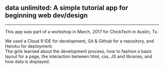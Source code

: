 ## data unlimited:  A simple tutorial app for beginning web dev/design 
----------------------------------------------------------------------
This app was part of a workshop in March, 2017 for ChickTech in Austin, Tx.  

We used a Cloud 9 IDE for development,  Git & Github for a repository,  and Heroku for deployment.  
The girls learned about the development process,  how to fashion a basic layout for a page, the interaction between html, css, JS and libraries, and how data is displayed.  

